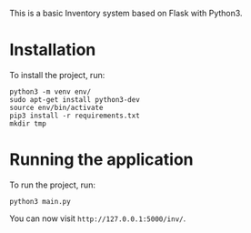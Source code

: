 This is a basic Inventory system based on Flask with Python3.

Installation
===============

To install the project, run:
```
python3 -m venv env/
sudo apt-get install python3-dev
source env/bin/activate
pip3 install -r requirements.txt
mkdir tmp
```

Running the application
===============

To run the project, run:
```
python3 main.py
```

You can now visit `http://127.0.0.1:5000/inv/`.
